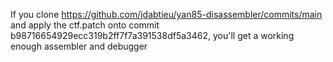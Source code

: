 If you clone https://github.com/jdabtieu/yan85-disassembler/commits/main and apply the ctf.patch onto commit b98716654929ecc319b2ff7f7a391538df5a3462, you'll get a working enough assembler and debugger